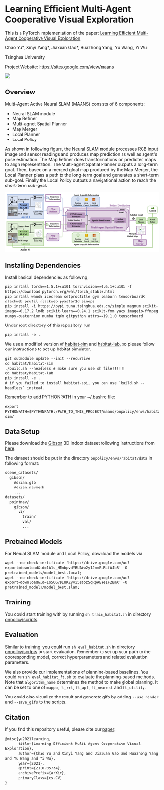 # Learning Efficient Multi-Agent Cooperative Visual Exploration

This is a PyTorch implementation of the paper: [Learning Efficient Multi-Agent Cooperative Visual Exploration](https://arxiv.org/abs/2110.05734)

Chao Yu*, Xinyi Yang*, Jiaxuan Gao*, Huazhong Yang, Yu Wang, Yi Wu

Tsinghua University

Project Website: https://sites.google.com/view/maans

<img src='./files/2agent_global.gif' width=800>

## Overview

Multi-Agent Active Neural SLAM (MAANS) consists of 6 components:
- Neural SLAM module
- Map Refiner
- Multi-agnet Spatial Planner
- Map Merger
- Local Planner
- Local Policy

As shown in following figure, the Neural SLAM module processes RGB input image and sensor readings and produces map prediction as well as agent's pose estimation. The Map Refiner does transformations on predicted maps to align representation. The Multi-agnet Spatial Planner outputs a long-term goal. Then, based on a merged gloal map produced by the Map Merger, the Local Planner plans a path to the long-term goal and generates a short-term sub-goal. Finally the Local Policy outputs a navigational action to reach the short-term sub-goal.

![overview](./files/overview.png)

## Installing Dependencies

Install basical dependencies as following,

```
pip install torch==1.5.1+cu101 torchvision==0.6.1+cu101 -f https://download.pytorch.org/whl/torch_stable.html
pip install wandb icecream setproctitle gym seaborn tensorboardX slackweb psutil slackweb pyastar2d einops
pip install -i https://pypi.tuna.tsinghua.edu.cn/simple magnum scikit-image==0.17.2 lmdb scikit-learn==0.24.1 scikit-fmm yacs imageio-ffmpeg numpy-quaternion numba tqdm gitpython attrs==19.1.0 tensorboard
```

Under root directory of this repository, run

```
pip install -e .
```

We use a modified version of [habitat-sim](https://github.com/facebookresearch/habitat-sim) and [habitat-lab](https://github.com/facebookresearch/habitat-lab), so please follow our instructions to set up habitat simulator.

```
git submodule update --init --recursive
cd habitat/habitat-sim
./build.sh --headless # make sure you use sh file!!!!!!
cd habitat/habitat-lab
pip install -e .
# if you failed to install habitat-api, you can use `build.sh --headless` instead.
```

Remember to add PYTHONPATH in your ~/.bashrc file:
```
export PYTHONPATH=$PYTHONPATH:/PATH_TO_THIS_PROJECT/maans/onpolicy/envs/habitat/habitat-sim/
```

## Data Setup

Please download the [Gibson](http://gibsonenv.stanford.edu/database/) 3D indoor dataset following instructions from [here](https://github.com/facebookresearch/habitat-api#data).

The dataset should be put in the directory `onpolicy/envs/habitat/data` in following format:

```
scene_datasets/
  gibson/
    Adrian.glb
    Adrian.navmesh
    ...
datasets/
  pointnav/
    gibson/
      v1/
        train/
        val/
        ...
```

## Pretrained Models

For Nerual SLAM module and Local Policy, download the models via
```
wget --no-check-certificate 'https://drive.google.com/uc?export=download&id=1A1s_HNnbpvdYBUAiw2y1JmmELRLfAJb8' -O pretrained_models/model_best.local;
wget --no-check-certificate 'https://drive.google.com/uc?export=download&id=1o5OG7DIUKZyvi5stozSqRpAEae1F2BmX' -O pretrained_models/model_best.slam;
```

## Training

You could start training with by running `sh train_habitat.sh` in directory [onpolicy/scripts](onpolicy/scripts). 

## Evaluation

Similar to training, you could run `sh eval_habitat.sh` in directory [onpolicy/scripts](onpolicy/scripts) to start evaluation. Remember to set up your path to the cooresponding model, correct hyperparameters and related evaluation parameters. 

We also provide our implementations of planning-based baselines. You could run `sh eval_habitat_ft.sh` to evaluate the planning-based methods. Note that `algorithm_name` determines the method to make global planning. It can be set to one of `mappo`, `ft_rrt`, `ft_apf`, `ft_nearest` and `ft_utility`.

You could also visualize the result and generate gifs by adding `--use_render` and `--save_gifs` to the scripts.

## Citation
If you find this repository useful, please cite our [paper](https://arxiv.org/abs/2110.05734):
```
@misc{yu2021learning,
      title={Learning Efficient Multi-Agent Cooperative Visual Exploration}, 
      author={Chao Yu and Xinyi Yang and Jiaxuan Gao and Huazhong Yang and Yu Wang and Yi Wu},
      year={2021},
      eprint={2110.05734},
      archivePrefix={arXiv},
      primaryClass={cs.CV}
}
```
